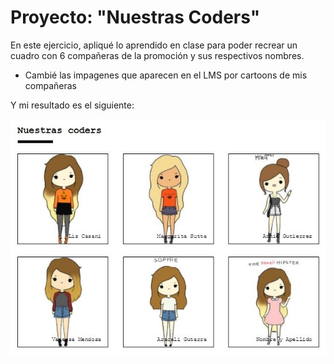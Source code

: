 # Proyecto: "Nuestras Coders" #

En este ejercicio, apliqué lo aprendido en clase para poder recrear un cuadro con 6 compañeras de la promoción y sus respectivos nombres.

- Cambié las impagenes que aparecen en el LMS por cartoons de mis compañeras

Y mi resultado es el siguiente:

![nombre](Assets/IMG/dibujito.jpg)
